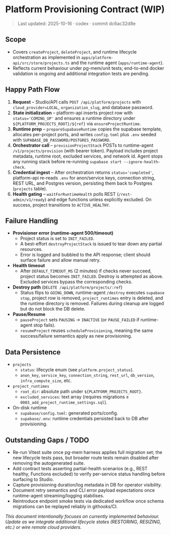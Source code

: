 # Platform Provisioning Contract (WIP)

> Last updated: 2025-10-16 · codex · commit dc6ac32d8e

## Scope
- Covers `createProject`, `deleteProject`, and runtime lifecycle orchestration as implemented in `apps/platform-api/src/store/projects.ts` and the runtime agent (`apps/runtime-agent`).
- Reflects current behaviour under pg-mem/unit tests; end-to-end docker validation is ongoing and additional integration tests are pending.

## Happy Path Flow
1. **Request** – Studio/API calls `POST /api/platform/projects` with `cloud_provider=LOCAL`, `organization_slug`, and database password.
2. **State initialization** – platform-api inserts project row with `status='COMING_UP'` and ensures a runtime directory under `${PLATFORM_PROJECTS_ROOT}/${ref}` via `ensureProjectRuntime`.
3. **Runtime prep** – `prepareSupabaseRuntime` copies the supabase template, allocates per-project ports, and writes `config.toml` plus `.env` seeded with `SUPABASE_DB_PASSWORD/POSTGRES_PASSWORD`.
4. **Orchestrator call** – `provisionProjectStack` POSTs to runtime-agent `/v1/projects/provision` (with bearer token). Payload includes project metadata, runtime root, excluded services, and network id. Agent stops any running stack before re-running `supabase start --ignore-health-check`.
5. **Credential ingest** – After orchestration returns `status='completed'`, platform-api re-reads `.env` for anon/service keys, connection string, REST URL, and Postgres version, persisting them back to Postgres (`projects` table).
6. **Health gating** – `waitForRuntimeHealth` polls REST (`/rest-admin/v1/ready`) and edge functions unless explicitly excluded. On success, project transitions to `ACTIVE_HEALTHY`.

## Failure Handling
- **Provisioner error (runtime-agent 500/timeout)**
  - Project status is set to `INIT_FAILED`.
  - A best-effort `destroyProjectStack` is issued to tear down any partial resources.
  - Error is logged and bubbled to the API response; client should surface failure and allow manual retry.
- **Health timeout**
  - After `DEFAULT_TIMEOUT_MS` (2 minutes) if checks never succeed, project status becomes `INIT_FAILED`. Destroy is attempted as above. Excluded services bypass the corresponding checks.
- **Destroy path** (`DELETE /api/platform/projects/:ref`)
  - Status flips to `GOING_DOWN`, runtime-agent `/destroy` executes `supabase stop`, project row is removed, `project_runtimes` entry is deleted, and the runtime directory is removed. Failures during cleanup are logged but do not block the DB delete.
- **Pause/Resume**
  - `pauseProject` sets `PAUSING` → `INACTIVE` (or `PAUSE_FAILED` if runtime-agent stop fails).
  - `resumeProject` reuses `scheduleProvisioning`, meaning the same success/failure semantics apply as new provisioning.

## Data Persistence
- `projects`
  - `status`: lifecycle enum (see `platform.project_status`).
  - `anon_key`, `service_key`, `connection_string`, `rest_url`, `db_version`, `infra_compute_size`, etc.
- `project_runtimes`
  - `root_dir`: absolute path under `${PLATFORM_PROJECTS_ROOT}`.
  - `excluded_services`: text array (requires migrations ≥ `0003_add_project_runtime_settings.sql`).
- On-disk runtime
  - `supabase/config.toml`: generated ports/config.
  - `supabase/.env`: runtime credentials persisted back to DB after provisioning.

## Outstanding Gaps / TODO
- Re-run Vitest suite once pg-mem harness applies full migration set; the new lifecycle tests pass, but broader route tests remain disabled after removing the autogenerated suite.
- Add contract tests asserting partial-health scenarios (e.g., REST healthy, Functions excluded) to verify per-service status handling before surfacing to Studio.
- Capture provisioning duration/log metadata in DB for operator visibility.
- Document retry semantics and CLI error payload expectations once runtime-agent streaming/logging stabilises.
- Reintroduce endpoint smoke tests via dedicated workflow once schema migrations can be replayed reliably in githooks/CI.

_This document intentionally focuses on currently implemented behaviour. Update as we integrate additional lifecycle states (RESTORING, RESIZING, etc.) or wire remote cloud providers._

